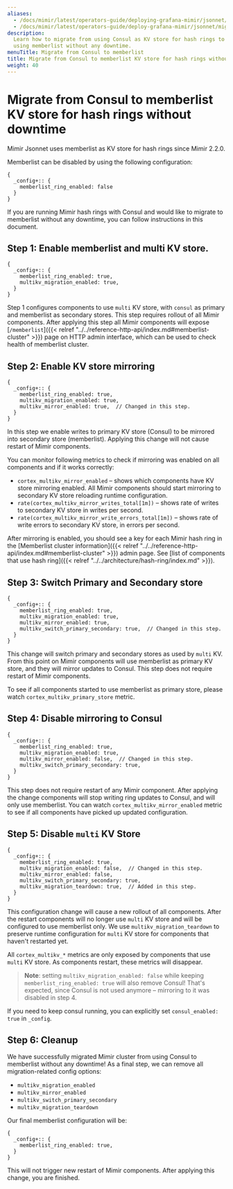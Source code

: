 ```yaml
---
aliases:
  - /docs/mimir/latest/operators-guide/deploying-grafana-mimir/jsonnet/migrating-from-consul-to-memberlist/
  - /docs/mimir/latest/operators-guide/deploy-grafana-mimir/jsonnet/migrating-from-consul-to-memberlist/
description:
  Learn how to migrate from using Consul as KV store for hash rings to
  using memberlist without any downtime.
menuTitle: Migrate from Consul to memberlist
title: Migrate from Consul to memberlist KV store for hash rings without downtime
weight: 40
---
```


# Migrate from Consul to memberlist KV store for hash rings without downtime

Mimir Jsonnet uses memberlist as KV store for hash rings since Mimir 2.2.0.

Memberlist can be disabled by using the following configuration:

```jsonnet
{
  _config+:: {
    memberlist_ring_enabled: false
  }
}
```

If you are running Mimir hash rings with Consul and would like to migrate to memberlist without any downtime, you can follow instructions in this document.

## Step 1: Enable memberlist and multi KV store.

```jsonnet
{
  _config+:: {
    memberlist_ring_enabled: true,
    multikv_migration_enabled: true,
  }
}
```

Step 1 configures components to use `multi` KV store, with `consul` as primary and memberlist as secondary stores.
This step requires rollout of all Mimir components.
After applying this step all Mimir components will expose [`/memberlist`]({{< relref "../../reference-http-api/index.md#memberlist-cluster" >}}) page on HTTP admin interface, which can be used to check health of memberlist cluster.

## Step 2: Enable KV store mirroring

```jsonnet
{
  _config+:: {
    memberlist_ring_enabled: true,
    multikv_migration_enabled: true,
    multikv_mirror_enabled: true,  // Changed in this step.
  }
}
```

In this step we enable writes to primary KV store (Consul) to be mirrored into secondary store (memberlist).
Applying this change will not cause restart of Mimir components.

You can monitor following metrics to check if mirroring was enabled on all components and if it works correctly:

- `cortex_multikv_mirror_enabled` – shows which components have KV store mirroring enabled. All Mimir components should start mirroring to secondary KV store reloading runtime configuration.
- `rate(cortex_multikv_mirror_writes_total[1m])` – shows rate of writes to secondary KV store in writes per second.
- `rate(cortex_multikv_mirror_write_errors_total[1m])` – shows rate of write errors to secondary KV store, in errors per second.

After mirroring is enabled, you should see a key for each Mimir hash ring in the [Memberlist cluster information]({{< relref "../../reference-http-api/index.md#memberlist-cluster" >}}) admin page.
See [list of components that use hash ring]({{< relref "../../architecture/hash-ring/index.md" >}}).

## Step 3: Switch Primary and Secondary store

```jsonnet
{
  _config+:: {
    memberlist_ring_enabled: true,
    multikv_migration_enabled: true,
    multikv_mirror_enabled: true,
    multikv_switch_primary_secondary: true,  // Changed in this step.
  }
}
```

This change will switch primary and secondary stores as used by `multi` KV.
From this point on Mimir components will use memberlist as primary KV store, and they will mirror updates to Consul.
This step does not require restart of Mimir components.

To see if all components started to use memberlist as primary store, please watch `cortex_multikv_primary_store` metric.

## Step 4: Disable mirroring to Consul

```jsonnet
{
  _config+:: {
    memberlist_ring_enabled: true,
    multikv_migration_enabled: true,
    multikv_mirror_enabled: false,  // Changed in this step.
    multikv_switch_primary_secondary: true,
  }
}
```

This step does not require restart of any Mimir component. After applying the change components will stop writing ring updates to Consul, and will only use memberlist.
You can watch `cortex_multikv_mirror_enabled` metric to see if all components have picked up updated configuration.

## Step 5: Disable `multi` KV Store

```jsonnet
{
  _config+:: {
    memberlist_ring_enabled: true,
    multikv_migration_enabled: false,  // Changed in this step.
    multikv_mirror_enabled: false,
    multikv_switch_primary_secondary: true,
    multikv_migration_teardown: true,  // Added in this step.
  }
}
```

This configuration change will cause a new rollout of all components.
After the restart components will no longer use `multi` KV store and will be configured to use memberlist only.
We use `multikv_migration_teardown` to preserve runtime configuration for `multi` KV store for components that haven't restarted yet.

All `cortex_multikv_*` metrics are only exposed by components that use `multi` KV store. As components restart, these metrics will disappear.

> **Note**: setting `multikv_migration_enabled: false` while keeping `memberlist_ring_enabled: true` will also remove Consul! That's expected, since Consul is not used anymore – mirroring to it was disabled in step 4.

If you need to keep consul running, you can explicitly set `consul_enabled: true` in `_config`.

## Step 6: Cleanup

We have successfully migrated Mimir cluster from using Consul to memberlist without any downtime!
As a final step, we can remove all migration-related config options:

- `multikv_migration_enabled`
- `multikv_mirror_enabled`
- `multikv_switch_primary_secondary`
- `multikv_migration_teardown`

Our final memberlist configuration will be:

```jsonnet
{
  _config+:: {
    memberlist_ring_enabled: true,
  }
}
```

This will not trigger new restart of Mimir components. After applying this change, you are finished.
